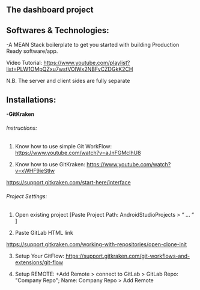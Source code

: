 The dashboard project
--------------
## Softwares & Technologies:

-A MEAN Stack boilerplate to get you started with building Production Ready software/app.

Video Tutorial: https://www.youtube.com/playlist?list=PLW1OMpQZxu7wstVOlWx2NBFvCZDGkK2CH

N.B. The server and client sides are fully separate

## Installations:

**-GitKraken**

###### Instructions:

1. Know how to use simple Git WorkFlow:
https://www.youtube.com/watch?v=aJnFGMclhU8

2. Know how to use GitKraken:
https://www.youtube.com/watch?v=xWHF9ieStlw

https://support.gitkraken.com/start-here/interface

###### Project Settings:

1. Open existing project [Paste Project Path: AndroidStudioProjects > “ ...  “ ]

2. Paste GitLab HTML link

https://support.gitkraken.com/working-with-repositories/open-clone-init

3. Setup Your GitFlow:
https://support.gitkraken.com/git-workflows-and-extensions/git-flow

4. Setup REMOTE:
+Add Remote > connect to GitLab > GitLab Repo: "Company Repo"; Name: Company Repo > Add Remote

